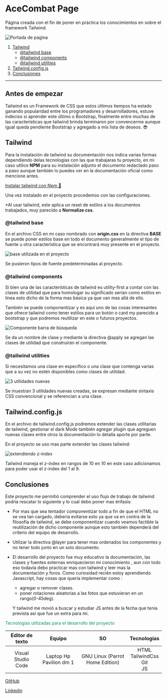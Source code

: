 # AceCombat Page 
Página creada con el fin de poner en práctica los conocimientos en sobre el framework Tailwind.

 ![Portada de pagina](https://www.dropbox.com/s/e5rnlg3cixx0r4z/Acecombat2.png?raw=1)

1. [Tailwind](#tailwind)
    * [@tailwind base](#tailwind-base)
    * [@tailwind components](#tailwind-components)
    * [@tailwind utilities](#tailwind-utilities)
2. [Tailwind.config.js](#tailwindconfigjs)
3. [Conclusiones](#conclusiones)

---
## Antes de empezar 

Tailwind es un Framework de CSS que estos últimos tiempos ha estado ganando popularidad entre los programadores y desarrolladores, estuve indeciso si aprender este último o Bootstrap, finalmente  entre muchas de las características que tailwind brinda terminaron por convencerme aunque igual queda pendiente Bootstrap y agregado a mis lista de deseos. 😎
## Tailwind

Para la instalación de tailwind su documentación nos indica varias formas dependiendo delas tecnologías con las que trabajaras tu proyecto, en mi caso utilice **NPM** para su instalación adjunto el documento redactado paso a paso aunque también lo puedes ver en la documentación oficial como mencione antes.

[Instalar tailwind con Npm 📄]()

Una vez instalado en el proyecto procedemos con las configuraciones.

*Al usar tailwind, este aplica un reset de estilos a los documentos trabajados, muy parecido a **Normalize css**.

### @tailwind base

En el archivo CSS  en mi caso nombrado con **origin.css** en la directiva **BASE** se puede poner estilos base en todo el documento generalmente el tipo de fuente u otra característica que se encontrará muy presente en el proyecto. 

![base utilizada en el proyecto](https://www.dropbox.com/s/rpq74dtb9bqes9v/code2.png?raw=1)

Se pusieron tipos de fuente predeterminadas al proyecto.

### @tailwind components

Si bien una de las características de tailwind es utility-first a contar con las clases de utilidad que  para homologar su significado serian como estilos en linea esto dicho de la forma mas básica ya que van mas allá de ello.

También se puede componentizar y es aquí uno de las cosas interesantes que ofrece tailwind como tener estilos para un botón o card my parecido a bootstrap y que podremos reutilizar en este o futuros proyectos.

![Componente barra de búsqueda](https://www.dropbox.com/s/fnu7ag6xbsun75l/code3png?raw=1)

Se da un nombre de clase  y mediante la directiva @apply se agregan las clases de utilidad que construirán el componente.

### @tailwind utilities

Si necesitamos una clase en especifico o una clase que contenga varias que a su vez no estén disponibles como clases de utilidad.

![3 utilidades nuevas](https://www.dropbox.com/s/i0ocxvonhyaiemd/code4png?raw=1)

Se muestran 3 utilidades nuevas creadas, se expresan mediante sintaxis CSS convencional y se referencian a una clase.

## Tailwind.config.js

En el archivo de tailwind.config.js  podremos extender las clases utilitarias de tailwind, gestionar el dark Mode también agregar plugin que agreguen nuevas clases entre otros la documentación lo detalla aporte por parte.

En el proyecto se uso mas parte extender las clases tailwind:

![extendiendo z-index](https://www.dropbox.com/s/u9fvv5ls5tpd0qi/code5png?raw=1)

Tailwind maneja el z-index en rangos de 10 en 10 en este caso adicionamos para poder usar el z-index del 1 al 9.

## Conclusiones

Este proyecto me permitió comprender el uso flujo de trabajo de tailwind podría rescatar lo siguiente y lo cual debo poner mas énfasis:

* Por mas que sea tentador componentizar todo a fin de que el HTML no se vea tan cargado, debería evitarse esto ya que va en contra de  la filosofía de tailwind, se debe componentizar cuando veamos factible la reutilización de dicho componente aunque esto también dependerá del criterio del equipo de desarrollo.

* Utilizar la directiva @layer para tener mas ordenados los  componentes y no tener todo junto en un solo documento.

* El desarrollo del proyecto fue muy educativo la documentación, las clases y fuentes externas enriquecieron mi conocimiento , aun con todo eso todavía debo practicar mas con tailwind y leer mas la documentación y foros. Como curiosidad recién estoy aprendiendo Javascript, hay cosas que quería implementar como :

    * agregar o remover clases.
    * poner rotaciones aleatorias a las fotos que  estuvieran en un rango(0-45deg). 

    Y tailwind me movió a buscar y estudiar JS antes de la fecha que tenia prevista asi que fue un extra para mi.


<p style="color:#095">Tecnologías utilizadas para el desarrollo del proyecto </p>

| **Editor de texto** | **Equipo**| **SO** | **Tecnologías** |
| :--: | :--: | :--: | :--: |
| Visual Studio Code | Laptop Hp Pavilion dm 1 | GNU Linux (Parrot Home Edition) | HTML <br> TailwindCss <br> Git <br>JS |

[GitHub](https://github.com/WanderleeDev)

[Linkedin](https://www.linkedin.com/in/wanderlee-max/)
